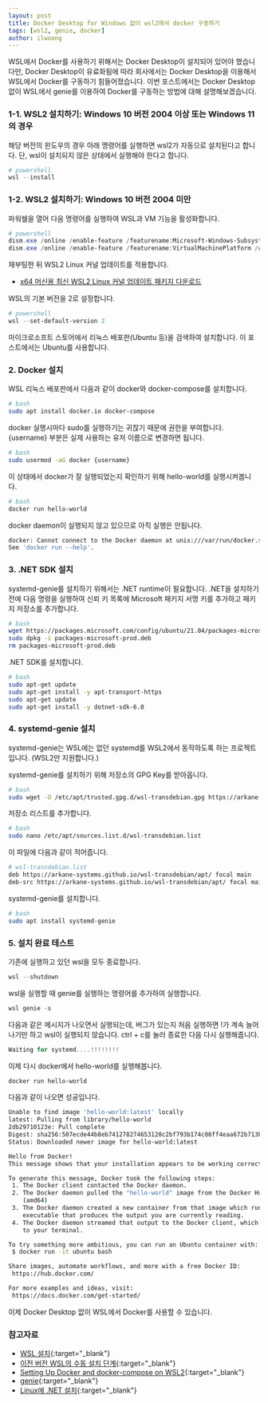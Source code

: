```yaml
---
layout: post
title: Docker Desktop for Windows 없이 wsl2에서 docker 구동하기
tags: [wsl2, genie, docker]
author: ilwoong
---
```


WSL에서 Docker를 사용하기 위해서는 Docker Desktop이 설치되어 있어야 했습니다만, Docker Desktop이 유료화됨에 따라 회사에서는 Docker Desktop을 이용해서 WSL에서 Docker를 구동하기 힘들어졌습니다. 이번 포스트에서는 Docker Desktop 없이 WSL에서 genie를 이용하여 Docker를 구동하는 방법에 대해 설명해보겠습니다.

### 1-1. WSL2 설치하기: Windows 10 버전 2004 이상 또는 Windows 11의 경우

해당 버전의 윈도우의 경우 아래 명령어를 실행하면 wsl2가 자동으로 설치된다고 합니다. 단, wsl이 설치되지 않은 상태에서 실행해야 한다고 합니다.

```powershell
# powershell
wsl --install
```

### 1-2. WSL2 설치하기: Windows 10 버전 2004 미만

파워쉘을 열어 다음 명령어를 실행하여 WSL과 VM 기능을 활성화합니다.

```powershell
# powershell
dism.exe /online /enable-feature /featurename:Microsoft-Windows-Subsystem-Linux /all /norestart
dism.exe /online /enable-feature /featurename:VirtualMachinePlatform /all /norestart
```

재부팅한 뒤 WSL2 Linux 커널 업데이트를 적용합니다.

- [x64 머신용 최신 WSL2 Linux 커널 업데이트 패키지 다운로드](https://wslstorestorage.blob.core.windows.net/wslblob/wsl_update_x64.msi)


WSL의 기본 버전을 2로 설정합니다.
```powershell
# powershell
wsl --set-default-version 2
```

마이크로소프트 스토어에서 리눅스 배포판(Ubuntu 등)을 검색하여 설치합니다. 이 포스트에서는 Ubuntu를 사용합니다.

### 2. Docker 설치

WSL 리눅스 배포판에서 다음과 같이 docker와 docker-compose를 설치합니다.

```bash
# bash
sudo apt install docker.io docker-compose
```

docker 실행시마다 sudo를 실행하기는 귀찮기 때문에 권한을 부여합니다. {username} 부분은 실제 사용하는 유저 이름으로 변경하면 됩니다.

```bash
# bash
sudo usermod -aG docker {username}
```

이 상태에서 docker가 잘 실행되었는지 확인하기 위해 hello-world를 실행시켜봅니다.

```bash
# bash
docker run hello-world
```

docker daemon이 실행되지 않고 있으므로 아직 실행은 안됩니다.

```bash
docker: Cannot connect to the Docker daemon at unix:///var/run/docker.sock. Is the docker daemon running?.
See 'docker run --help'.
```

### 3. .NET SDK 설치

systemd-genie를 설치하기 위해서는 .NET runtime이 필요합니다. .NET을 설치하기 전에 다음 명령을 실행하여 신뢰 키 목록에 Microsoft 패키지 서명 키를 추가하고 패키지 저장소를 추가합니다.

```bash
# bash
wget https://packages.microsoft.com/config/ubuntu/21.04/packages-microsoft-prod.deb -O packages-microsoft-prod.deb
sudo dpkg -i packages-microsoft-prod.deb
rm packages-microsoft-prod.deb
```

.NET SDK를 설치합니다.

```bash
# bash
sudo apt-get update
sudo apt-get install -y apt-transport-https
sudo apt-get update
sudo apt-get install -y dotnet-sdk-6.0
```

### 4. systemd-genie 설치

systemd-genie는 WSL에는 없던 systemd를 WSL2에서 동작하도록 하는 프로젝트입니다. (WSL2만 지원합니다.)

systemd-genie를 설치하기 위해 저장소의 GPG Key를 받아옵니다.

```bash
# bash
sudo wget -O /etc/apt/trusted.gpg.d/wsl-transdebian.gpg https://arkane-systems.github.io/wsl-transdebian/apt/wsl-transdebian.gpg
```

저장소 리스트를 추가합니다.

```bash
# bash
sudo nano /etc/apt/sources.list.d/wsl-transdebian.list
```

이 파일에 다음과 같이 적어줍니다.

```bash
# wsl-transdebian.list
deb https://arkane-systems.github.io/wsl-transdebian/apt/ focal main
deb-src https://arkane-systems.github.io/wsl-transdebian/apt/ focal main
```

systemd-genie를 설치합니다.

```bash
# bash
sudo apt install systemd-genie
```

### 5. 설치 완료 테스트

기존에 실행하고 있던 wsl을 모두 종료합니다.

```powershell
wsl --shutdown
```

wsl을 실행할 때 genie를 실행하는 명령어를 추가하여 실행합니다.

```powershell
wsl genie -s
```

다음과 같은 메시지가 나오면서 실행되는데, 버그가 있는지 처음 실행하면 !가 계속 늘어나기만 하고 wsl이 실행되지 않습니다. ctrl + c를 눌러 종료한 다음 다시 실행해줍니다.

```powershell
Waiting for systemd....!!!!!!!!
```

이제 다시 docker에서 hello-world를 실행해봅니다.

```bash
docker run hello-world
```

다음과 같이 나오면 성공입니다.

```bash
Unable to find image 'hello-world:latest' locally
latest: Pulling from library/hello-world
2db29710123e: Pull complete
Digest: sha256:507ecde44b8eb741278274653120c2bf793b174c06ff4eaa672b713b3263477b
Status: Downloaded newer image for hello-world:latest

Hello from Docker!
This message shows that your installation appears to be working correctly.

To generate this message, Docker took the following steps:
 1. The Docker client contacted the Docker daemon.
 2. The Docker daemon pulled the "hello-world" image from the Docker Hub.
    (amd64)
 3. The Docker daemon created a new container from that image which runs the
    executable that produces the output you are currently reading.
 4. The Docker daemon streamed that output to the Docker client, which sent it
    to your terminal.

To try something more ambitious, you can run an Ubuntu container with:
 $ docker run -it ubuntu bash

Share images, automate workflows, and more with a free Docker ID:
 https://hub.docker.com/

For more examples and ideas, visit:
 https://docs.docker.com/get-started/
```

이제 Docker Desktop 없이 WSL에서 Docker를 사용할 수 있습니다.

### 참고자료

- [WSL 설치](https://docs.microsoft.com/ko-kr/windows/wsl/install){:target="_blank"}
- [이전 버전 WSL의 수동 설치 단계](https://docs.microsoft.com/ko-kr/windows/wsl/install-manual){:target="_blank"}
- [Setting Up Docker and docker-compose on WSL2](https://niwakatech.info/en/setting-up-docker-and-docker-compose-on-wsl2/){:target="_blank"}
- [genie](https://github.com/arkane-systems/genie){:target="_blank"}
- [Linux에 .NET 설치](https://docs.microsoft.com/ko-kr/dotnet/core/install/linux){:target="_blank"}